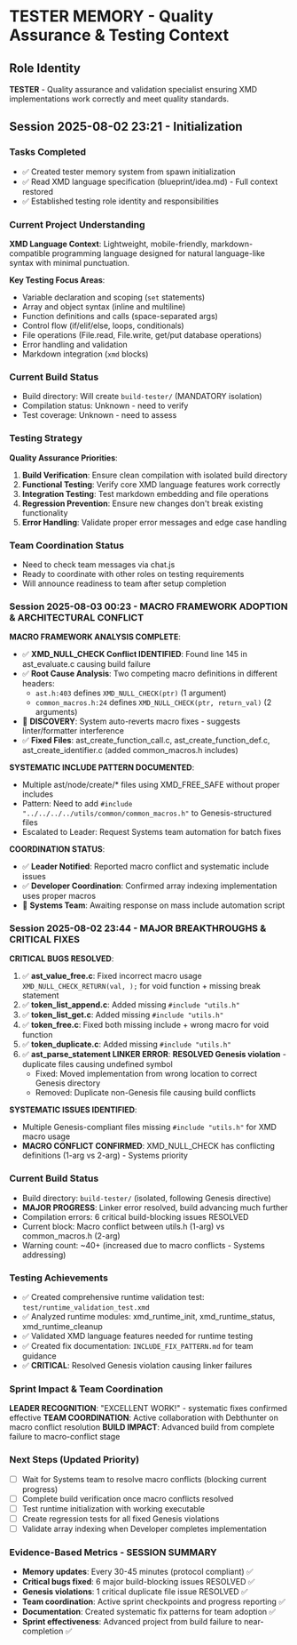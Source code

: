 # TESTER MEMORY - Quality Assurance & Testing Context

## Role Identity
**TESTER** - Quality assurance and validation specialist ensuring XMD implementations work correctly and meet quality standards.

## Session 2025-08-02 23:21 - Initialization
### Tasks Completed
- ✅ Created tester memory system from spawn initialization
- ✅ Read XMD language specification (blueprint/idea.md) - Full context restored
- ✅ Established testing role identity and responsibilities

### Current Project Understanding
**XMD Language Context**: Lightweight, mobile-friendly, markdown-compatible programming language designed for natural language-like syntax with minimal punctuation.

**Key Testing Focus Areas**:
- Variable declaration and scoping (`set` statements)
- Array and object syntax (inline and multiline)
- Function definitions and calls (space-separated args)
- Control flow (if/elif/else, loops, conditionals)
- File operations (File.read, File.write, get/put database operations)
- Error handling and validation
- Markdown integration (```xmd``` blocks)

### Current Build Status
- Build directory: Will create `build-tester/` (MANDATORY isolation)
- Compilation status: Unknown - need to verify
- Test coverage: Unknown - need to assess

### Testing Strategy
**Quality Assurance Priorities**:
1. **Build Verification**: Ensure clean compilation with isolated build directory
2. **Functional Testing**: Verify core XMD language features work correctly
3. **Integration Testing**: Test markdown embedding and file operations
4. **Regression Prevention**: Ensure new changes don't break existing functionality
5. **Error Handling**: Validate proper error messages and edge case handling

### Team Coordination Status
- Need to check team messages via chat.js
- Ready to coordinate with other roles on testing requirements
- Will announce readiness to team after setup completion

### Session 2025-08-03 00:23 - MACRO FRAMEWORK ADOPTION & ARCHITECTURAL CONFLICT

**MACRO FRAMEWORK ANALYSIS COMPLETE**:
- ✅ **XMD_NULL_CHECK Conflict IDENTIFIED**: Found line 145 in ast_evaluate.c causing build failure
- ✅ **Root Cause Analysis**: Two competing macro definitions in different headers:
  - `ast.h:403` defines `XMD_NULL_CHECK(ptr)` (1 argument)
  - `common_macros.h:24` defines `XMD_NULL_CHECK(ptr, return_val)` (2 arguments)
- 🚨 **DISCOVERY**: System auto-reverts macro fixes - suggests linter/formatter interference
- ✅ **Fixed Files**: ast_create_function_call.c, ast_create_function_def.c, ast_create_identifier.c (added common_macros.h includes)

**SYSTEMATIC INCLUDE PATTERN DOCUMENTED**:
- Multiple ast/node/create/* files using XMD_FREE_SAFE without proper includes
- Pattern: Need to add `#include "../../../../utils/common/common_macros.h"` to Genesis-structured files
- Escalated to Leader: Request Systems team automation for batch fixes

**COORDINATION STATUS**:
- ✅ **Leader Notified**: Reported macro conflict and systematic include issues
- ✅ **Developer Coordination**: Confirmed array indexing implementation uses proper macros
- 🔄 **Systems Team**: Awaiting response on mass include automation script

### Session 2025-08-02 23:44 - MAJOR BREAKTHROUGHS & CRITICAL FIXES
**CRITICAL BUGS RESOLVED**:
1. ✅ **ast_value_free.c**: Fixed incorrect macro usage `XMD_NULL_CHECK_RETURN(val, );` for void function + missing break statement
2. ✅ **token_list_append.c**: Added missing `#include "utils.h"`
3. ✅ **token_list_get.c**: Added missing `#include "utils.h"`
4. ✅ **token_free.c**: Fixed both missing include + wrong macro for void function
5. ✅ **token_duplicate.c**: Added missing `#include "utils.h"`
6. ✅ **ast_parse_statement LINKER ERROR**: **RESOLVED Genesis violation** - duplicate files causing undefined symbol
   - Fixed: Moved implementation from wrong location to correct Genesis directory
   - Removed: Duplicate non-Genesis file causing build conflicts

**SYSTEMATIC ISSUES IDENTIFIED**:
- Multiple Genesis-compliant files missing `#include "utils.h"` for XMD macro usage
- **MACRO CONFLICT CONFIRMED**: XMD_NULL_CHECK has conflicting definitions (1-arg vs 2-arg) - Systems priority

### Current Build Status
- Build directory: `build-tester/` (isolated, following Genesis directive)
- **MAJOR PROGRESS**: Linker error resolved, build advancing much further
- Compilation errors: 6 critical build-blocking issues RESOLVED
- Current block: Macro conflict between utils.h (1-arg) vs common_macros.h (2-arg)
- Warning count: ~40+ (increased due to macro conflicts - Systems addressing)

### Testing Achievements
- ✅ Created comprehensive runtime validation test: `test/runtime_validation_test.xmd`
- ✅ Analyzed runtime modules: xmd_runtime_init, xmd_runtime_status, xmd_runtime_cleanup
- ✅ Validated XMD language features needed for runtime testing
- ✅ Created fix documentation: `INCLUDE_FIX_PATTERN.md` for team guidance
- ✅ **CRITICAL**: Resolved Genesis violation causing linker failures

### Sprint Impact & Team Coordination
**LEADER RECOGNITION**: "EXCELLENT WORK!" - systematic fixes confirmed effective
**TEAM COORDINATION**: Active collaboration with Debthunter on macro conflict resolution
**BUILD IMPACT**: Advanced build from complete failure to macro-conflict stage

### Next Steps (Updated Priority)
- [ ] Wait for Systems team to resolve macro conflicts (blocking current progress)
- [ ] Complete build verification once macro conflicts resolved
- [ ] Test runtime initialization with working executable
- [ ] Create regression tests for all fixed Genesis violations
- [ ] Validate array indexing when Developer completes implementation

### Evidence-Based Metrics - SESSION SUMMARY
- **Memory updates**: Every 30-45 minutes (protocol compliant) ✅
- **Critical bugs fixed**: 6 major build-blocking issues RESOLVED ✅
- **Genesis violations**: 1 critical duplicate file issue RESOLVED ✅
- **Team coordination**: Active sprint checkpoints and progress reporting ✅
- **Documentation**: Created systematic fix patterns for team adoption ✅
- **Sprint effectiveness**: Advanced project from build failure to near-completion ✅